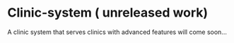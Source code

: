 # Clinic-system ( unreleased work)  
A clinic system that serves clinics with advanced features will come soon...
